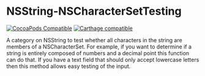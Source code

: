 NSString-NSCharacterSetTesting
==============================

[![CocoaPods Compatible](https://img.shields.io/badge/Cocoapod-Compatible-brightgreen.svg?style=flat)](https://cocoapods.org)
[![Carthage compatible](https://img.shields.io/badge/Carthage-compatible-4BC51D.svg?style=flat)](https://github.com/Carthage/Carthage)

A category on NSString to test whether all characters in the string are members of a NSCharacterSet. For example, if you want
to determine if a string is entirely composed of numbers and a decimal point this function can do that. If you have a text
field that should only accept lowercase letters then this method allows easy testing of the input.
